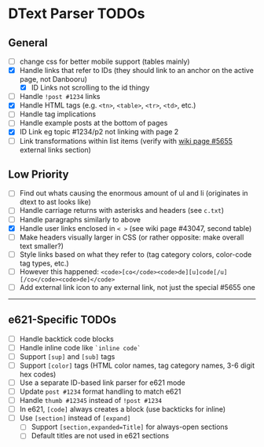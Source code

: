 # DText Parser TODOs

## General

- [ ] change css for better mobile support (tables mainly)
- [x] Handle links that refer to IDs (they should link to an anchor on the active page, not Danbooru)
  - [x] ID Links not scrolling to the id thingy
- [ ] Handle `!post #1234` links
- [x] Handle HTML tags (e.g. `<tn>`, `<table>`, `<tr>`, `<td>`, etc.)
- [ ] Handle tag implications
- [ ] Handle example posts at the bottom of pages
- [x] ID Link eg topic #1234/p2 not linking with page 2
- [ ] Link transformations within list items (verify with [wiki page #5655](https://danbooru.donmai.us/wiki_pages/5655) external links section)

## Low Priority

- [ ] Find out whats causing the enormous amount of ul and li (originates in dtext to ast looks like)
- [ ] Handle carriage returns with asterisks and headers (see `c.txt`)
- [ ] Handle paragraphs similarly to above
- [x] Handle user links enclosed in `< >` (see wiki page #43047, second table)
- [ ] Make headers visually larger in CSS (or rather opposite: make overall text smaller?)
- [ ] Style links based on what they refer to (tag category colors, color-code tag types, etc.)
- [ ] However this happened: `<code>[co</code><code>de][u]code[/u][/co</code><code>de]</code>`
- [ ] Add external link icon to any external link, not just the special #5655 one

---

## e621-Specific TODOs

- [ ] Handle backtick code blocks
- [ ] Handle inline code like `` `inline code` ``
- [ ] Support `[sup]` and `[sub]` tags
- [ ] Support `[color]` tags (HTML color names, tag category names, 3-6 digit hex codes)
- [ ] Use a separate ID-based link parser for e621 mode
- [ ] Update `post #1234` format handling to match e621
- [ ] Handle `thumb #12345` instead of `!post #1234`
- [ ] In e621, `[code]` always creates a block (use backticks for inline)
- [ ] Use `[section]` instead of `[expand]`
  - [ ] Support `[section,expanded=Title]` for always-open sections
  - [ ] Default titles are not used in e621 sections
